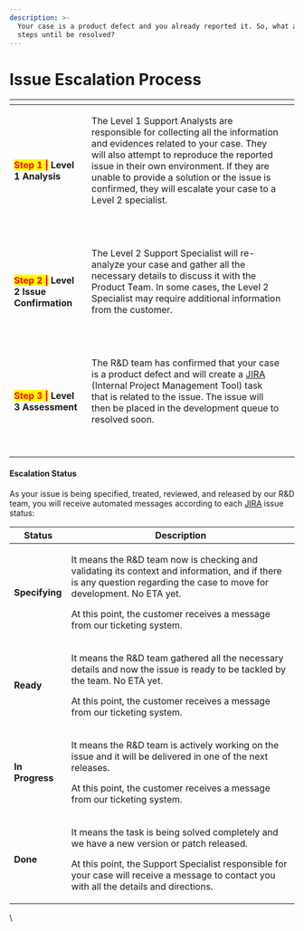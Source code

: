```yaml
---
description: >-
  Your case is a product defect and you already reported it. So, what are the
  steps until be resolved?
---
```


# Issue Escalation Process

<table data-view="cards"><thead><tr><th></th><th></th><th></th></tr></thead><tbody><tr><td><mark style="color:red;"><strong>Step 1 |</strong></mark><strong> Level 1 Analysis</strong></td><td><p>The Level 1 Support Analysts are responsible for collecting all the information and evidences related to your case. They will also attempt to reproduce the reported issue in their own environment. If they are unable to provide a solution or the issue is confirmed, they will escalate your case to a Level 2 specialist.</p><p><br></p></td><td></td></tr><tr><td><mark style="color:red;"><strong>Step 2 |</strong></mark><strong> Level 2 Issue Confirmation</strong></td><td><p>The Level 2 Support Specialist will re-analyze your case and gather all the necessary details to discuss it with the Product Team. In some cases, the Level 2 Specialist may require additional information from the customer.</p><p><br></p></td><td></td></tr><tr><td><mark style="color:red;"><strong>Step 3 |</strong></mark><strong> Level 3 Assessment</strong></td><td><p>The R&#x26;D team has confirmed that your case is a product defect and will create a <a href="https://rocketchat.atlassian.net/">JIRA </a>(Internal Project Management Tool) task that is related to the issue. The issue will then be placed in the development queue to resolved soon.</p><p><br></p></td><td></td></tr></tbody></table>

#### Escalation Status&#x20;

As your issue is being specified, treated, reviewed, and released by our R\&D team, you will receive automated messages according to each [JIRA](https://rocketchat.atlassian.net/) issue status:

| Status          | Description                                                                                                                                                                                                                                                         |
| --------------- | ------------------------------------------------------------------------------------------------------------------------------------------------------------------------------------------------------------------------------------------------------------------- |
| **Specifying**  | <p>It means the R&#x26;D team now is checking and validating its context and information, and if there is any question regarding the case to move for development. No ETA yet. </p><p>At this point, the customer receives a message from our ticketing system.</p> |
| **Ready**       | <p>It means the R&#x26;D team gathered all the necessary details and now the issue is ready to be tackled by the team. No ETA yet. </p><p>At this point, the customer receives a message from our ticketing system. </p>                                            |
| **In Progress** | <p>It means the R&#x26;D team is actively working on the issue and it will be delivered in one of the next releases. </p><p>At this point, the customer receives a message from our ticketing system.</p>                                                           |
| **Done**        | <p>It means the task is being solved completely and we have a new version or patch released. </p><p>At this point, the Support Specialist responsible for your case will receive a message to contact you with all the details and directions.</p>                  |

\
